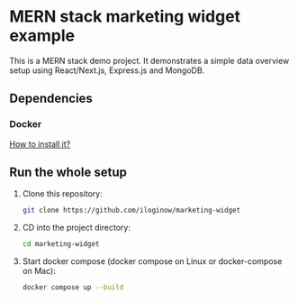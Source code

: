 # MERN stack marketing widget example
This is a MERN stack demo project. It demonstrates a simple data overview setup using React/Next.js, Express.js and MongoDB.

## Dependencies

### Docker

[How to install it?](https://docs.docker.com/get-docker/)

## Run the whole setup

1. Clone this repository:

    ```sh
    git clone https://github.com/iloginow/marketing-widget
    ```
  
2. CD into the project directory:

    ```sh
    cd marketing-widget
    ```
  
2. Start docker compose (docker compose on Linux or docker-compose on Mac):

    ```sh
    docker compose up --build
    ```
